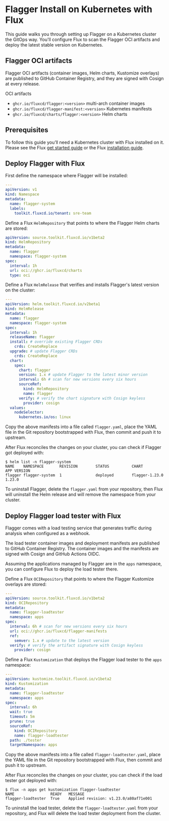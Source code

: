# Flagger Install on Kubernetes with Flux

This guide walks you through setting up Flagger on a Kubernetes cluster the GitOps way.
You'll configure Flux to scan the Flagger OCI artifacts and deploy the
latest stable version on Kubernetes.

## Flagger OCI artifacts

Flagger OCI artifacts (container images, Helm charts, Kustomize overlays) are published to
GitHub Container Registry, and they are signed with Cosign at every release.

OCI artifacts

- `ghcr.io/fluxcd/flagger:<version>` multi-arch container images
- `ghcr.io/fluxcd/flagger-manifest:<version>` Kubernetes manifests
- `ghcr.io/fluxcd/charts/flagger:<version>` Helm charts

## Prerequisites

To follow this guide you’ll need a Kubernetes cluster with Flux installed on it.
Please see the Flux [get started guide](https://fluxcd.io/flux/get-started/)
or the Flux [installation guide](https://fluxcd.io/flux/installation/).

## Deploy Flagger with Flux

First define the namespace where Flagger will be installed:

```yaml
---
apiVersion: v1
kind: Namespace
metadata:
  name: flagger-system
  labels:
    toolkit.fluxcd.io/tenant: sre-team
```

Define a Flux `HelmRepository` that points to where the Flagger Helm charts are stored:

```yaml
apiVersion: source.toolkit.fluxcd.io/v1beta2
kind: HelmRepository
metadata:
  name: flagger
  namespace: flagger-system
spec:
  interval: 1h
  url: oci://ghcr.io/fluxcd/charts
  type: oci
```

Define a Flux `HelmRelease` that verifies and installs Flagger's latest version on the cluster:

```yaml
---
apiVersion: helm.toolkit.fluxcd.io/v2beta1
kind: HelmRelease
metadata:
  name: flagger
  namespace: flagger-system
spec:
  interval: 1h
  releaseName: flagger
  install: # override existing Flagger CRDs
    crds: CreateReplace
  upgrade: # update Flagger CRDs
    crds: CreateReplace
  chart:
    spec:
      chart: flagger
      version: 1.x # update Flagger to the latest minor version
      interval: 6h # scan for new versions every six hours
      sourceRef:
        kind: HelmRepository
        name: flagger
      verify: # verify the chart signature with Cosign keyless
        provider: cosign 
  values:
    nodeSelector:
      kubernetes.io/os: linux
```

Copy the above manifests into a file called `flagger.yaml`, place the YAML file
in the Git repository bootstrapped with Flux, then commit and push it to upstream.

After Flux reconciles the changes on your cluster, you can check if Flagger got deployed with:

```console
$ helm list -n flagger-system 
NAME    NAMESPACE       REVISION        STATUS          CHART           APP VERSION
flagger flagger-system  1               deployed        flagger-1.23.0  1.23.0  
```

To uninstall Flagger, delete the `flagger.yaml` from your repository, then Flux will uninstall
the Helm release and will remove the namespace from your cluster.

## Deploy Flagger load tester with Flux

Flagger comes with a load testing service that generates traffic during analysis when configured as a webhook.

The load tester container images and deployment manifests are published to GitHub Container Registry.
The container images and the manifests are signed with Cosign and GitHub Actions OIDC.

Assuming the applications managed by Flagger are in the `apps` namespace, you can configure Flux to
deploy the load tester there.

Define a Flux `OCIRepository` that points to where the Flagger Kustomize overlays are stored:

```yaml
---
apiVersion: source.toolkit.fluxcd.io/v1beta2
kind: OCIRepository
metadata:
  name: flagger-loadtester
  namespace: apps
spec:
  interval: 6h # scan for new versions every six hours
  url: oci://ghcr.io/fluxcd/flagger-manifests
  ref:
    semver: 1.x # update to the latest version 
  verify: # verify the artifact signature with Cosign keyless
    provider: cosign
```

Define a Flux `Kustomization` that deploys the Flagger load tester to the `apps` namespace:

```yaml
---
apiVersion: kustomize.toolkit.fluxcd.io/v1beta2
kind: Kustomization
metadata:
  name: flagger-loadtester
  namespace: apps
spec:
  interval: 6h
  wait: true
  timeout: 5m
  prune: true
  sourceRef:
    kind: OCIRepository
    name: flagger-loadtester
  path: ./tester
  targetNamespace: apps
```

Copy the above manifests into a file called `flagger-loadtester.yaml`, place the YAML file
in the Git repository bootstrapped with Flux, then commit and push it to upstream.

After Flux reconciles the changes on your cluster, you can check if the load tester got deployed with:

```console
$ flux -n apps get kustomization flagger-loadtester 
NAME              	READY	MESSAGE                                                                                    
flagger-loadtester	True 	Applied revision: v1.23.0/a80af71e001
```

To uninstall the load tester, delete the `flagger-loadtester.yaml` from your repository, 
and Flux will delete the load tester deployment from the cluster.
